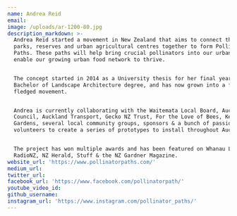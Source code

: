 ```yaml
---
name: Andrea Reid
email:
image: /uploads/ar-1200-80.jpg
description_markdown: >-
  Andrea Reid started a movement in New Zealand that aims to connect the city's
  parks, reserves and urban agricultural centres together to form Pollinator
  Paths. These paths will help bring crucial pollinators into our urban areas to
  enable our growing urban food network to thrive.


  The concept started in 2014 as a University thesis for her final year of a
  Bachelor of Landscape Architecture degree, and has now grown into a fully
  fledged movement.


  Andrea is currently collaborating with the Waitemata Local Board, Auckland
  Council, Auckland Transport, Gecko NZ Trust, For the Love of Bees, Kelmarna
  Gardens, several local community groups, sponsors & a bunch of passionate
  volunteers to create a series of prototypes to install throughout Auckland.


  The project has won multiple awards and has been featured on Whanau Living,
  RadioNZ, NZ Herald, Stuff & the NZ Gardner Magazine.
website_url: 'https://www.pollinatorpaths.com/'
medium_url:
twitter_url:
facebook_url: 'https://www.facebook.com/pollinatorpath/'
youtube_video_id:
github_username:
instagram_url: 'https://www.instagram.com/pollinator_paths/'
---
```

